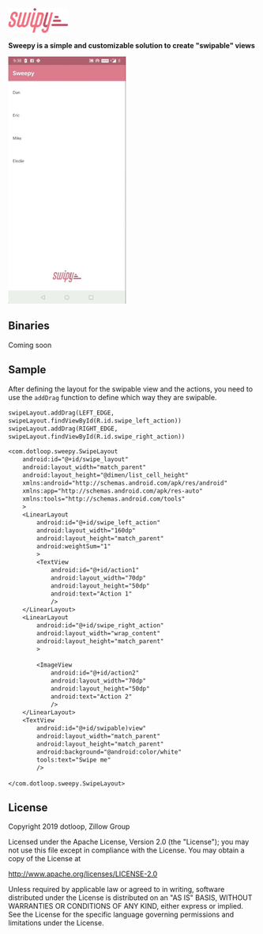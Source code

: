 <img src="sweepy_logo.png" alt="drawing" height="50"/> 

**Sweepy is a simple and customizable solution to create  "swipable" views**

<img src="sweepy_gif.gif" alt="drawing" height="500"/>

## Binaries
Coming soon

## Sample

After defining the layout for the swipable view and the actions, you need to use the `addDrag` function to define which way they are swipable. 

```
swipeLayout.addDrag(LEFT_EDGE, swipeLayout.findViewById(R.id.swipe_left_action))
swipeLayout.addDrag(RIGHT_EDGE, swipeLayout.findViewById(R.id.swipe_right_action))
```

```
<com.dotloop.sweepy.SwipeLayout
    android:id="@+id/swipe_layout"
    android:layout_width="match_parent"
    android:layout_height="@dimen/list_cell_height"
    xmlns:android="http://schemas.android.com/apk/res/android"
    xmlns:app="http://schemas.android.com/apk/res-auto"
    xmlns:tools="http://schemas.android.com/tools"
    >
    <LinearLayout
        android:id="@+id/swipe_left_action"
        android:layout_width="160dp"
        android:layout_height="match_parent"
        android:weightSum="1"
        >
        <TextView
            android:id="@+id/action1"
            android:layout_width="70dp"
            android:layout_height="50dp"
            android:text="Action 1"
            />
    </LinearLayout>
    <LinearLayout
        android:id="@+id/swipe_right_action"
        android:layout_width="wrap_content"
        android:layout_height="match_parent"
        >

        <ImageView
            android:id="@+id/action2"
            android:layout_width="70dp"
            android:layout_height="50dp"
            android:text="Action 2"
            />
    </LinearLayout>
    <TextView
        android:id="@+id/swipable)view"
        android:layout_width="match_parent"
        android:layout_height="match_parent"
        android:background="@android:color/white"
        tools:text="Swipe me"
        />

</com.dotloop.sweepy.SwipeLayout>
```

## License
Copyright 2019 dotloop, Zillow Group

Licensed under the Apache License, Version 2.0 (the "License");
you may not use this file except in compliance with the License.
You may obtain a copy of the License at

   http://www.apache.org/licenses/LICENSE-2.0

Unless required by applicable law or agreed to in writing, software
distributed under the License is distributed on an "AS IS" BASIS,
WITHOUT WARRANTIES OR CONDITIONS OF ANY KIND, either express or implied.
See the License for the specific language governing permissions and
limitations under the License.
